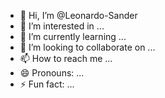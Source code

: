 - 👋 Hi, I’m @Leonardo-Sander
- 👀 I’m interested in ...
- 🌱 I’m currently learning ...
- 💞️ I’m looking to collaborate on ...
- 📫 How to reach me ...
- 😄 Pronouns: ...
- ⚡ Fun fact: ...

<!---
Leonardo-Sander/Leonardo-Sander is a ✨ special ✨ repository because its `README.md` (this file) appears on your GitHub profile.
You can click the Preview link to take a look at your changes.
--->

